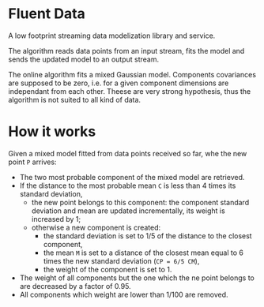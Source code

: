 # Fluent Data

A low footprint streaming data modelization library and service.

The algorithm reads data points from an input stream, fits the model and sends the updated model to an output stream.

The online algorithm fits a mixed Gaussian model. Components covariances are supposed to be zero, i.e. for a given component dimensions are independant from each other. Theese are very strong hypothesis, thus the algorithm is not suited to all kind of data.

# How it works
Given a mixed model fitted from data points received so far, whe the new point `P` arrives:
 - The two most probable component of the mixed model are retrieved.
 - If the distance to the most probable mean `C` is less than 4 times its standard deviation,
   - the new point belongs to this component: the component standard deviation and mean are updated incrementally,
     its weight is increased by 1;
   - otherwise a new component is created:
     - the standard deviation is set to 1/5 of the distance to the closest component,
     - the mean `M` is set to a distance of the closest mean equal to 6 times the new standard deviation (`CP = 6/5 CM`),
     - the weight of the component is set to 1.
 - The weight of all components but the one which the ne point belongs to are decreased by a factor of 0.95.
 - All components which weight are lower than 1/100 are removed.
